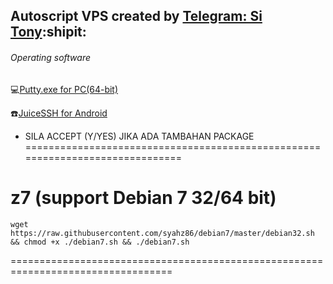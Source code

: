 ## Autoscript VPS created by [Telegram: Si Tony](https://t.me/simuncaibetollah):shipit:
 
###### Operating software
:computer:[Putty.exe for PC(64-bit)](https://the.earth.li/~sgtatham/putty/latest/w64/putty.exe)

:phone:[JuiceSSH for Android](https://play.google.com/store/apps/details?id=com.sonelli.juicessh&hl=en)

- SILA ACCEPT (Y/YES) JIKA ADA TAMBAHAN PACKAGE
==============================================================================

# z7 (support Debian 7 32/64 bit)
```
wget https://raw.githubusercontent.com/syahz86/debian7/master/debian32.sh && chmod +x ./debian7.sh && ./debian7.sh
```
==================================================================================
